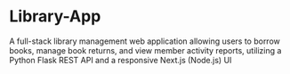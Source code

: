 # Library-App

A full-stack library management web application allowing users to borrow books, manage book returns,
and view member activity reports, utilizing a Python Flask REST API and a responsive Next.js (Node.js) UI
